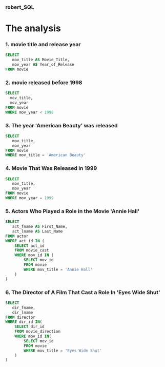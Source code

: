 ### robert_SQL

# The analysis
### 1. movie title and release year
```sql
SELECT
   mov_title AS Movie_Title,
   mov_year AS Year_of_Release
FROM movie
```

### 2. movie released before 1998
```sql
SELECT
  mov_title,
  mov_year
FROM movie
WHERE mov_year < 1998
```

### 3. The year 'American Beauty' was released
```sql
SELECT
   mov_title,
   mov_year
FROM movie
WHERE mov_title = 'American Beauty'
```

### 4. Movie That Was Released in 1999
```sql
SELECT
   mov_title,
   mov_year
FROM movie
WHERE mov_year = 1999
```

### 5. Actors Who Played a Role in the Movie 'Annie Hall'
```sql
SELECT
   act_fname AS First_Name,
   act_lname AS Last_Name
FROM actor
WHERE act_id IN (
    SELECT act_id
    FROM movie_cast
    WHERE mov_id IN (
        SELECT mov_id
        FROM movie
        WHERE mov_title = 'Annie Hall'
    )
)
```

### 6. The Director of A Film That Cast a Role In 'Eyes Wide Shut'
```sql
SELECT
   dir_fname,
   dir_lname
FROM director
WHERE dir_id IN(
    SELECT dir_id
    FROM movie_direction
    WHERE mov_id IN(
        SELECT mov_id
        FROM movie
        WHERE mov_title = 'Eyes Wide Shut'
    )
)


